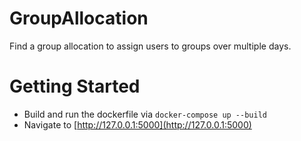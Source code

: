 # GroupAllocation
Find a group allocation to assign users to groups over multiple days.

# Getting Started
- Build and run the dockerfile via `docker-compose up --build`
- Navigate to [http://127.0.0.1:5000](http://127.0.0.1:5000)
